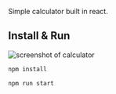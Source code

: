 Simple calculator built in react.

## Install & Run

![screenshot of calculator](https://media.giphy.com/media/eXupIcZ0GDfl6/giphy.gif)
```bash
npm install

npm run start

```
